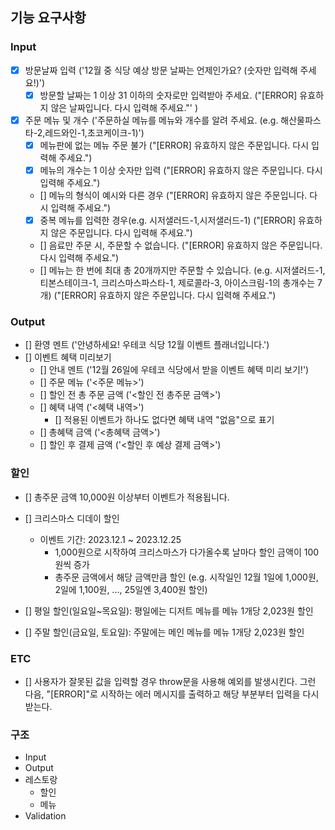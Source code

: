 ## 기능 요구사항

### Input

- [x] 방문날짜 입력 ('12월 중 식당 예상 방문 날짜는 언제인가요? (숫자만 입력해 주세요!)')
  - [x] 방문할 날짜는 1 이상 31 이하의 숫자로만 입력받아 주세요. ("[ERROR] 유효하지 않은 날짜입니다. 다시 입력해 주세요."' )
- [x] 주문 메뉴 및 개수 ('주문하실 메뉴를 메뉴와 개수를 알려 주세요. (e.g. 해산물파스타-2,레드와인-1,초코케이크-1)')
  - [x] 메뉴판에 없는 메뉴 주문 불가 ("[ERROR] 유효하지 않은 주문입니다. 다시 입력해 주세요.")
  - [x] 메뉴의 개수는 1 이상 숫자만 입력 ("[ERROR] 유효하지 않은 주문입니다. 다시 입력해 주세요.")
  - [] 메뉴의 형식이 예시와 다른 경우 ("[ERROR] 유효하지 않은 주문입니다. 다시 입력해 주세요.")
  - [x] 중복 메뉴를 입력한 경우(e.g. 시저샐러드-1,시저샐러드-1) ("[ERROR] 유효하지 않은 주문입니다. 다시 입력해 주세요.")
  - [] 음료만 주문 시, 주문할 수 없습니다. ("[ERROR] 유효하지 않은 주문입니다. 다시 입력해 주세요.")
  - [] 메뉴는 한 번에 최대 총 20개까지만 주문할 수 있습니다.
    (e.g. 시저샐러드-1, 티본스테이크-1, 크리스마스파스타-1, 제로콜라-3, 아이스크림-1의 총개수는 7개) ("[ERROR] 유효하지 않은 주문입니다. 다시 입력해 주세요.")

### Output

- [] 환영 멘트 ('안녕하세요! 우테코 식당 12월 이벤트 플래너입니다.')
- [] 이벤트 혜택 미리보기
  - [] 안내 멘트 ('12월 26일에 우테코 식당에서 받을 이벤트 혜택 미리 보기!')
  - [] 주문 메뉴 ('<주문 메뉴>')
  - [] 할인 전 총 주문 금액 ('<할인 전 총주문 금액>')
  - [] 혜택 내역 ('<혜택 내역>')
    - [] 적용된 이벤트가 하나도 없다면 혜택 내역 "없음"으로 표기
  - [] 총혜택 금액 ('<총혜택 금액>')
  - [] 할인 후 결제 금액 ('<할인 후 예상 결제 금액>')

### 할인

- [] 총주문 금액 10,000원 이상부터 이벤트가 적용됩니다.

- [] 크리스마스 디데이 할인
  - 이벤트 기간: 2023.12.1 ~ 2023.12.25
    - 1,000원으로 시작하여 크리스마스가 다가올수록 날마다 할인 금액이 100원씩 증가
    - 총주문 금액에서 해당 금액만큼 할인
      (e.g. 시작일인 12월 1일에 1,000원, 2일에 1,100원, ..., 25일엔 3,400원 할인)
- [] 평일 할인(일요일~목요일): 평일에는 디저트 메뉴를 메뉴 1개당 2,023원 할인
- [] 주말 할인(금요일, 토요일): 주말에는 메인 메뉴를 메뉴 1개당 2,023원 할인

### ETC

- [] 사용자가 잘못된 값을 입력할 경우 throw문을 사용해 예외를 발생시킨다. 그런 다음, "[ERROR]"로 시작하는 에러 메시지를 출력하고 해당 부분부터 입력을 다시 받는다.

### 구조

- Input
- Output
- 레스토랑
  - 할인
  - 메뉴
- Validation
